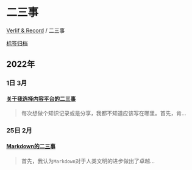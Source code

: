 # 二三事

[Verlif & Record](../index.md) / 二三事

[标签归档](../tags.md)

## __2022年__

### 1日 __3月__

#### [关于我选择内容平台的二三事](../docs/二三事/关于我选择内容平台的二三事.md)

> 每次想做个知识记录或是分享，我都不知道应该写在哪里。首先，肯...

### 25日 __2月__

#### [Markdown的二三事](../docs/二三事/Markdown的二三事.md)

> 首先，我认为`Markdown`对于人类文明的进步做出了卓越...

